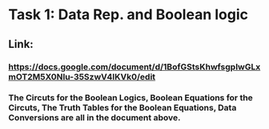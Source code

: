 # Task 1: Data Rep. and Boolean logic
## Link:
### https://docs.google.com/document/d/1BofGStsKhwfsgpIwGLxmOT2M5X0NIu-35SzwV4lKVk0/edit
### The Circuts for the Boolean Logics, Boolean Equations for the Circuts, The Truth Tables for the Boolean Equations, Data Conversions are all in the document above.
